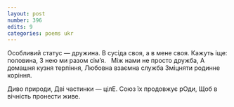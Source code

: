 ```yaml
---
layout: post
number: 396
edits: 9
categories: poems ukr
---
```


Особливий статус — дружина.
В сусіда своя, а в мене своя. 
Кажуть іще: половина,
З нею ми разом сім’я. 
 
Між нами не просто дружба, А домашня кузня терпіння,
Любовна взаємна служба
Зміцняти родинне коріння.

Диво природи,
Дві частинки — цілЕ.
Союз їх продовжує рOди,
Щоб в вічність пронести живе. 
